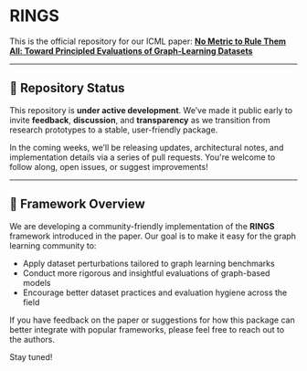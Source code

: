 # RINGS

This is the official repository for our ICML paper:
**[No Metric to Rule Them All: Toward Principled Evaluations of Graph-Learning Datasets](https://arxiv.org/abs/2502.02379)**

---

## 🚧 Repository Status

This repository is **under active development**.
We’ve made it public early to invite **feedback**, **discussion**, and **transparency** as we transition from research prototypes to a stable, user-friendly package.

In the coming weeks, we’ll be releasing updates, architectural notes, and implementation details via a series of pull requests. You're welcome to follow along, open issues, or suggest improvements!

---

## 💍 Framework Overview

We are developing a community-friendly implementation of the **RINGS** framework introduced in the paper. Our goal is to make it easy for the graph learning community to:

- Apply dataset perturbations tailored to graph learning benchmarks
- Conduct more rigorous and insightful evaluations of graph-based models
- Encourage better dataset practices and evaluation hygiene across the field

If you have feedback on the paper or suggestions for how this package can better integrate with popular frameworks, please feel free to reach out to the authors.

Stay tuned!

